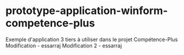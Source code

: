 ﻿prototype-application-winform-competence-plus
=============================================

Exemple d'application 3 tiers à utiliser dans le projet Compétence-Plus
Modification - essarraj
Modification 2 - essarraj
